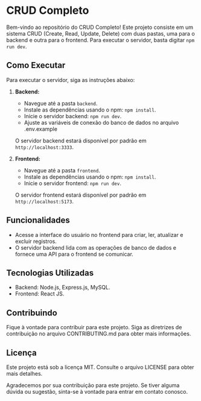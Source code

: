 # CRUD Completo

Bem-vindo ao repositório do CRUD Completo! Este projeto consiste em um sistema CRUD (Create, Read, Update, Delete) com duas pastas, uma para o backend e outra para o frontend. Para executar o servidor, basta digitar `npm run dev`.

## Como Executar

Para executar o servidor, siga as instruções abaixo:

1. **Backend:**

   - Navegue até a pasta `backend`.
   - Instale as dependências usando o npm: `npm install`.
   - Inicie o servidor backend: `npm run dev`.
   - Ajuste as variáveis de conexão do banco de dados no arquivo .env.example

   O servidor backend estará disponível por padrão em `http://localhost:3333`.

2. **Frontend:**

   - Navegue até a pasta `frontend`.
   - Instale as dependências usando o npm: `npm install`.
   - Inicie o servidor frontend: `npm run dev`.

   O servidor frontend estará disponível por padrão em `http://localhost:5173`.

## Funcionalidades

- Acesse a interface do usuário no frontend para criar, ler, atualizar e excluir registros.
- O servidor backend lida com as operações de banco de dados e fornece uma API para o frontend se comunicar.

## Tecnologias Utilizadas

- Backend: Node.js, Express.js, MySQL.
- Frontend: React JS.

## Contribuindo

Fique à vontade para contribuir para este projeto. Siga as diretrizes de contribuição no arquivo CONTRIBUTING.md para obter mais informações.

## Licença

Este projeto está sob a licença MIT. Consulte o arquivo LICENSE para obter mais detalhes.

Agradecemos por sua contribuição para este projeto. Se tiver alguma dúvida ou sugestão, sinta-se à vontade para entrar em contato conosco.
